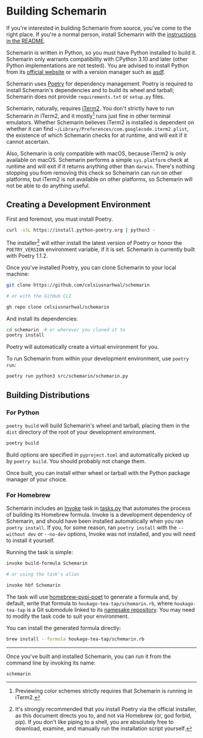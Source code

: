 # Building Schemarin

If you're interested in building Schemarin from source, you've come to the right place. If you're a normal person,
install Schemarin with the [instructions in the README](README.md#installation).

Schemarin is written in Python, so you must have Python installed to build it. Schemarin only warrants compatibility
with CPython 3.10 and later (other Python implementations are not tested). You are advised to install Python from its
[official website](https://python.org/downloads) or with a version manager such as [asdf](https://asdf-vm.com). 

Schemarin uses [Poetry](https://python-poetry.org) for dependency management. Poetry is required
to install Schemarin's dependencies and to build its wheel and tarball; Schemarin does not provide `requirements.txt` 
or `setup.py` files.

Schemarin, naturally, requires [iTerm2](https://iterm2.com). You don't strictly have to run Schemarin *in* iTerm2, and
it mostly[^1] runs just fine in other terminal emulators. Whether Schemarin believes iTerm2 is installed is dependent
on whether it can find `~/Library/Preferences/com.googlecode.iterm2.plist`, the existence of which Schemarin checks for 
at runtime, and will exit if it cannot ascertain. 


Also, Schemarin is only compatible with macOS, because iTerm2 is only available on macOS. Schemarin performs a simple
`sys.platform` check at runtime and will exit if it returns anything other than `darwin`. There's nothing stopping
you from removing this check so Schemarin can run on other platforms, but iTerm2 is not available on other platforms,
so Schemarin will not be able to do anything useful.

## Creating a Development Environment

First and foremost, you must install Poetry.

```bash
curl -sSL https://install.python-poetry.org | python3 -
```

The installer[^2] will either install the latest version of Poetry or honor the `POETRY_VERSION` environment variable, if it is set.
Schemarin is currently built with Poetry 1.1.2.

Once you've installed Poetry, you can clone Schemarin to your local machine:

```bash
git clone https://github.com/celsiusnarhwal/schemarin

# or with the GitHub CLI

gh repo clone celsiusnarhwal/schemarin
```

And install its dependencies:

```bash
cd schemarin  # or wherever you cloned it to
poetry install
```

Poetry will automatically create a virtual environment for you.

To run Schemarin from within your development environment, use `poetry run`:

```bash
poetry run python3 src/schemarin/schemarin.py
```

## Building Distributions

### For Python

`poetry build` will build Schemarin's wheel and tarball, placing them in the `dist` directory of the root of your
development environment.

```bash
poetry build
```

Build options are specified in `pyproject.toml` and automatically picked up by `poetry build`. You should probably
not change them.

Once built, you can install either wheel or tarball with the Python package manager of your choice.


### For Homebrew

Schemarin includes an [Invoke](https://www.pyinvoke.org) task in [tasks.py](tasks.py) that automates the process of 
building its Homebrew formula. Invoke is a development dependency of Schemarin, and should have been installed
automatically when you ran `poetry install`. If you, for some reason, ran `poetry install` with the `--without dev`
or `--no-dev` options, Invoke was not installed, and you will need to install it yourself.

Running the task is simple:

```bash
invoke build-formula Schemarin

# or using the task's alias

invoke hbf Schemarin
```

The task will use [homebrew-pypi-poet](https://github.com/mbadolato/iTerm2-Color-Schemes/blob/master/tools/preview.rb)
to generate a formula and, by default, write that formula to `houkago-tea-tap/schemarin.rb`, where `houkago-tea-tap`
is a Git submodule linked to its [namesake repository](https://github.com/celsiusnarhwal/homebrew-htt). You may
need to modify the task code to suit your environment.

You can install the generated formula directly:

```bash
brew install --formula houkago-tea-tap/schemarin.rb
```

---
Once you've built and installed Schemarin, you can run it from the command line by invoking its name:

```bash
schemarin
```

[^1]: Previewing color schemes strictly requires that Schemarin is running in iTerm2.

[^2]: It's strongly recommended that you install Poetry via the official installer, as this document directs you to,
and not via Homebrew (or, god forbid, pip). If you don't like piping to a shell, you are absolutely free to download,
examine, and manually run the installation script yourself.
